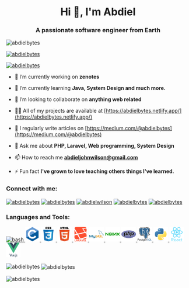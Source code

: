 <h1 align="center">Hi 👋, I'm Abdiel</h1>
<h3 align="center">A passionate software engineer from Earth</h3>

<p align="left"> <img src="https://komarev.com/ghpvc/?username=abdielbytes&label=Profile%20views&color=0e75b6&style=flat" alt="abdielbytes" /> </p>

<p align="left"> <a href="https://github.com/ryo-ma/github-profile-trophy"><img src="https://github-profile-trophy.vercel.app/?username=abdielbytes" alt="abdielbytes" /></a> </p>

<p align="left"> <a href="https://twitter.com/abdielbytes" target="blank"><img src="https://img.shields.io/twitter/follow/abdielbytes?logo=twitter&style=for-the-badge" alt="abdielbytes" /></a> </p>

- 🔭 I’m currently working on **zenotes**

- 🌱 I’m currently learning **Java, System Design and much more.**

- 👯 I’m looking to collaborate on **anything web related**

- 👨‍💻 All of my projects are available at [https://abdielbytes.netlify.app/](https://abdielbytes.netlify.app/)

- 📝 I regularly write articles on [https://medium.com/@abdielbytes](https://medium.com/@abdielbytes)

- 💬 Ask me about **PHP, Laravel, Web programming, System Design**

- 📫 How to reach me **abdieljohnwilson@gmail.com**

- ⚡ Fun fact **I've grown to love teaching others things I've learned.**

<h3 align="left">Connect with me:</h3>
<p align="left">
<a href="https://dev.to/abdielbytes" target="blank"><img align="center" src="https://raw.githubusercontent.com/rahuldkjain/github-profile-readme-generator/master/src/images/icons/Social/devto.svg" alt="abdielbytes" height="30" width="40" /></a>
<a href="https://twitter.com/abdielbytes" target="blank"><img align="center" src="https://raw.githubusercontent.com/rahuldkjain/github-profile-readme-generator/master/src/images/icons/Social/twitter.svg" alt="abdielbytes" height="30" width="40" /></a>
<a href="https://linkedin.com/in/abdielwilson" target="blank"><img align="center" src="https://raw.githubusercontent.com/rahuldkjain/github-profile-readme-generator/master/src/images/icons/Social/linked-in-alt.svg" alt="abdielwilson" height="30" width="40" /></a>
<a href="https://instagram.com/abdielbytes" target="blank"><img align="center" src="https://raw.githubusercontent.com/rahuldkjain/github-profile-readme-generator/master/src/images/icons/Social/instagram.svg" alt="abdielbytes" height="30" width="40" /></a>
<a href="https://medium.com/abdielbytes" target="blank"><img align="center" src="https://raw.githubusercontent.com/rahuldkjain/github-profile-readme-generator/master/src/images/icons/Social/medium.svg" alt="abdielbytes" height="30" width="40" /></a>
</p>

<h3 align="left">Languages and Tools:</h3>
<p align="left"> <a href="https://www.gnu.org/software/bash/" target="_blank" rel="noreferrer"> <img src="https://www.vectorlogo.zone/logos/gnu_bash/gnu_bash-icon.svg" alt="bash" width="40" height="40"/> </a> <a href="https://www.cprogramming.com/" target="_blank" rel="noreferrer"> <img src="https://raw.githubusercontent.com/devicons/devicon/master/icons/c/c-original.svg" alt="c" width="40" height="40"/> </a> <a href="https://www.w3schools.com/css/" target="_blank" rel="noreferrer"> <img src="https://raw.githubusercontent.com/devicons/devicon/master/icons/css3/css3-original-wordmark.svg" alt="css3" width="40" height="40"/> </a> <a href="https://www.w3.org/html/" target="_blank" rel="noreferrer"> <img src="https://raw.githubusercontent.com/devicons/devicon/master/icons/html5/html5-original-wordmark.svg" alt="html5" width="40" height="40"/> </a> <a href="https://laravel.com/" target="_blank" rel="noreferrer"> <img src="https://raw.githubusercontent.com/devicons/devicon/master/icons/laravel/laravel-plain-wordmark.svg" alt="laravel" width="40" height="40"/> </a> <a href="https://www.mysql.com/" target="_blank" rel="noreferrer"> <img src="https://raw.githubusercontent.com/devicons/devicon/master/icons/mysql/mysql-original-wordmark.svg" alt="mysql" width="40" height="40"/> </a> <a href="https://www.nginx.com" target="_blank" rel="noreferrer"> <img src="https://raw.githubusercontent.com/devicons/devicon/master/icons/nginx/nginx-original.svg" alt="nginx" width="40" height="40"/> </a> <a href="https://www.php.net" target="_blank" rel="noreferrer"> <img src="https://raw.githubusercontent.com/devicons/devicon/master/icons/php/php-original.svg" alt="php" width="40" height="40"/> </a> <a href="https://www.postgresql.org" target="_blank" rel="noreferrer"> <img src="https://raw.githubusercontent.com/devicons/devicon/master/icons/postgresql/postgresql-original-wordmark.svg" alt="postgresql" width="40" height="40"/> </a> <a href="https://www.python.org" target="_blank" rel="noreferrer"> <img src="https://raw.githubusercontent.com/devicons/devicon/master/icons/python/python-original.svg" alt="python" width="40" height="40"/> </a> <a href="https://reactjs.org/" target="_blank" rel="noreferrer"> <img src="https://raw.githubusercontent.com/devicons/devicon/master/icons/react/react-original-wordmark.svg" alt="react" width="40" height="40"/> </a> <a href="https://vuejs.org/" target="_blank" rel="noreferrer"> <img src="https://raw.githubusercontent.com/devicons/devicon/master/icons/vuejs/vuejs-original-wordmark.svg" alt="vuejs" width="40" height="40"/> </a> </p>

<p><img align="left" src="https://github-readme-stats.vercel.app/api/top-langs?username=abdielbytes&show_icons=true&locale=en&layout=compact" alt="abdielbytes" /></p>

<p>&nbsp;<img align="center" src="https://github-readme-stats.vercel.app/api?username=abdielbytes&show_icons=true&locale=en" alt="abdielbytes" /></p>

<p><img align="center" src="https://github-readme-streak-stats.herokuapp.com/?user=abdielbytes&" alt="abdielbytes" /></p>
